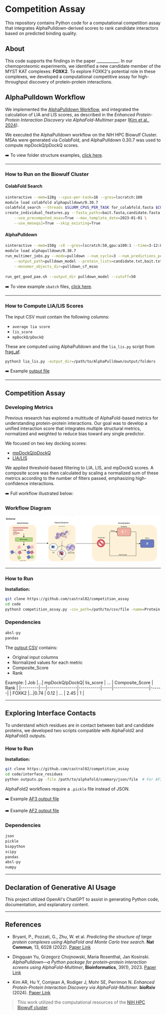 # Competition Assay

This repository contains Python code for a computational competition assay that integrates AlphaPulldown-derived scores to rank candidate interactors based on predicted binding quality.

## About

This code supports the findings in the paper ___________. In our chemoproteomic experiments, we identified a new candidate member of the MYST KAT complexes: **FOXK2**. To explore FOXK2's potential role in these complexes, we developed a computational competitive assay for high-throughput discovery of protein-protein interactions.

## AlphaPulldown Workflow

We implemented the [AlphaPulldown Workflow](https://academic.oup.com/bioinformatics/article/39/1/btac749/6839971), and integrated the calculation of LIA and LIS scores, as described in the *Enhanced Protein-Protein Interaction Discovery via AlphaFold-Multimer* paper ([Kim et al., 2024](https://www.biorxiv.org/content/10.1101/2024.02.19.580970v1)).

We executed the AlphaPulldown workflow on the NIH HPC Biowulf Cluster. MSAs were generated via ColabFold, and AlphaPulldown 0.30.7 was used to compute mpDockQ/pDockQ scores.

➡️ To view folder structure examples, [click here](alphapulldown_materials/FOXK2_ex).

---

### How to Run on the Biowulf Cluster

#### **ColabFold Search**
```bash
sinteractive --mem=128g --cpus-per-task=16 --gres=lscratch:100
module load colabfold alphapulldown/0.30.7
colabfold_search --threads $SLURM_CPUS_PER_TASK for_colabfold.fasta $COLABFOLD_DB pulldown_cf_msas
create_individual_features.py --fasta_paths=bait.fasta,candidate.fasta --output_dir=pulldown_cf_msas \
    --use_precomputed_msas=True --max_template_date=2023-01-01 \
    --use_mmseqs2=True --skip_existing=True
```

#### **AlphaPulldown**
```bash
sinteractive --mem=150g -c8 --gres=lscratch:50,gpu:a100:1 --time=3-12:00:00
module load alphapulldown/0.30.7
run_multimer_jobs.py --mode=pulldown --num_cycle=3 --num_predictions_per_model=1 \
    --output_path=pulldown_model --protein_lists=candidate.txt,bait.txt \
    --monomer_objects_dir=pulldown_cf_msas

run_get_good_pae.sh --output_dir pulldown_model --cutoff=50
```

➡️ To view example `sbatch` files, [click here](alphapulldown_materials/sbatch_ex).

---

### How to Compute LIA/LIS Scores

The input CSV must contain the following columns:
- `average lia score`
- `lis_score`
- `mpDockQ/pDockQ`

These are computed using AlphaPulldown and the `lia_lis.py` script from [frag_af](https://github.com/castral02/frag_af).

```bash
python3 lia_lis.py -output_dir=/path/to/AlphaPulldown/output/folders
```

➡️ Example [output file](alphapulldown_materials/alphapulldown_output.csv)

---

## Competition Assay

### Developing Metrics

Previous research has explored a multitude of AlphaFold-based metrics for understanding protein-protein interactions. Our goal was to develop a unified interaction score that integrates multiple structural metrics, normalized and weighted to reduce bias toward any single predictor.

We focused on two key docking scores:
- [mpDockQ/pDockQ](https://www.nature.com/articles/s41467-022-33729-4)
- [LIA/LIS](https://www.biorxiv.org/content/10.1101/2024.02.19.580970v1)

We applied threshold-based filtering to LIA, LIS, and mpDockQ scores. A composite score was then calculated by scaling a normalized sum of these metrics according to the number of filters passed, emphasizing high-confidence interactions.

➡️ Full workflow illustrated below:

### Workflow Diagram
![Workflow](images/scheme.png)

---

### How to Run

**Installation:**
```bash
git clone https://github.com/castral02/competition_assay
cd code
python3 competition_assay.py -csv_path=/path/to/csv/file -name=Protein
```

### Dependencies
```bash
absl-py
pandas
```

The [output CSV](examples/output_competition_assay_ex.csv) contains:
- Original input columns
- Normalized values for each metric
- Composite_Score
- Rank

Example:
| Job     |...| mpDockQ/pDockQ| lis_score | ... | Composite_Score  | Rank |
|---------|---|---------------|-----------|-----|------------------|------|
| FOXK2   |...|0.74           | 0.12      | ... | 2.45             | 1    |

---

## Exploring Interface Contacts

To understand which residues are in contact between bait and candidate proteins, we developed two scripts compatible with AlphaFold2 and AlphaFold3 outputs.

### How to Run

**Installation:**
```bash
git clone https://github.com/castral02/competition_assay
cd code/interface_residues
python outputs.py -file /path/to/alphafold/summary/json/file  # For AF3
```

AlphaFold2 workflows require a `.pickle` file instead of JSON.

➡️ Example [AF3 output file](examples/wdr5_foxk2_human_af3_ex.csv)

➡️ Example [AF2 output file](examples/wdr5_foxk2_human_af2_ex.csv)

### Dependencies
```bash
json
pickle
biopython
scipy
pandas
absl-py
numpy
```

---

## Declaration of Generative AI Usage

This project utilized OpenAI's ChatGPT to assist in generating Python code, documentation, and explanatory content.

---

## References

- Bryant, P., Pozzati, G., Zhu, W. et al. *Predicting the structure of large protein complexes using AlphaFold and Monte Carlo tree search*. **Nat Commun**, 13, 6028 (2022). [Paper Link](https://doi.org/10.1038/s41467-022-33729-4)

- Dingquan Yu, Grzegorz Chojnowski, Maria Rosenthal, Jan Kosinski. *AlphaPulldown—a Python package for protein–protein interaction screens using AlphaFold-Multimer*, **Bioinformatics**, 39(1), 2023. [Paper Link](https://doi.org/10.1093/bioinformatics/btac749)

- Kim AR, Hu Y, Comjean A, Rodiger J, Mohr SE, Perrimon N. *Enhanced Protein-Protein Interaction Discovery via AlphaFold-Multimer*. **bioRxiv** (2024). [Paper Link](https://www.biorxiv.org/content/10.1101/2024.02.19.580970v1)

> This work utilized the computational resources of the [NIH HPC Biowulf cluster](https://hpc.nih.gov).
